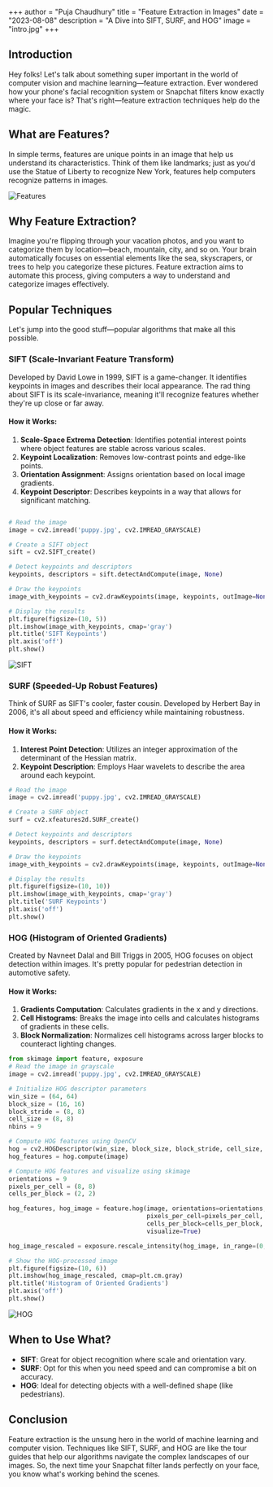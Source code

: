 +++
author = "Puja Chaudhury"
title = "Feature Extraction in Images"
date = "2023-08-08"
description = "A Dive into SIFT, SURF, and HOG"
image = "intro.jpg"
+++
## Introduction

Hey folks! Let's talk about something super important in the world of computer vision and machine learning—feature extraction. Ever wondered how your phone's facial recognition system or Snapchat filters know exactly where your face is? That's right—feature extraction techniques help do the magic.

## What are Features?

In simple terms, features are unique points in an image that help us understand its characteristics. Think of them like landmarks; just as you'd use the Statue of Liberty to recognize New York, features help computers recognize patterns in images.

![Features](features.png)
## Why Feature Extraction?

Imagine you're flipping through your vacation photos, and you want to categorize them by location—beach, mountain, city, and so on. Your brain automatically focuses on essential elements like the sea, skyscrapers, or trees to help you categorize these pictures. Feature extraction aims to automate this process, giving computers a way to understand and categorize images effectively.

## Popular Techniques

Let's jump into the good stuff—popular algorithms that make all this possible.

### SIFT (Scale-Invariant Feature Transform)

Developed by David Lowe in 1999, SIFT is a game-changer. It identifies keypoints in images and describes their local appearance. The rad thing about SIFT is its scale-invariance, meaning it'll recognize features whether they're up close or far away.

#### How it Works:
1. **Scale-Space Extrema Detection**: Identifies potential interest points where object features are stable across various scales.
2. **Keypoint Localization**: Removes low-contrast points and edge-like points.
3. **Orientation Assignment**: Assigns orientation based on local image gradients.
4. **Keypoint Descriptor**: Describes keypoints in a way that allows for significant matching.

```python

# Read the image
image = cv2.imread('puppy.jpg', cv2.IMREAD_GRAYSCALE)

# Create a SIFT object
sift = cv2.SIFT_create()

# Detect keypoints and descriptors
keypoints, descriptors = sift.detectAndCompute(image, None)

# Draw the keypoints
image_with_keypoints = cv2.drawKeypoints(image, keypoints, outImage=None, flags=cv2.DRAW_MATCHES_FLAGS_DRAW_RICH_KEYPOINTS)

# Display the results
plt.figure(figsize=(10, 5))
plt.imshow(image_with_keypoints, cmap='gray')
plt.title('SIFT Keypoints')
plt.axis('off')
plt.show()
```
![SIFT](sift.png)

### SURF (Speeded-Up Robust Features)

Think of SURF as SIFT's cooler, faster cousin. Developed by Herbert Bay in 2006, it's all about speed and efficiency while maintaining robustness.

#### How it Works:
1. **Interest Point Detection**: Utilizes an integer approximation of the determinant of the Hessian matrix.
2. **Keypoint Description**: Employs Haar wavelets to describe the area around each keypoint.

```python
# Read the image
image = cv2.imread('puppy.jpg', cv2.IMREAD_GRAYSCALE)

# Create a SURF object
surf = cv2.xfeatures2d.SURF_create()

# Detect keypoints and descriptors
keypoints, descriptors = surf.detectAndCompute(image, None)

# Draw the keypoints
image_with_keypoints = cv2.drawKeypoints(image, keypoints, outImage=None, flags=cv2.DRAW_MATCHES_FLAGS_DRAW_RICH_KEYPOINTS)

# Display the results
plt.figure(figsize=(10, 10))
plt.imshow(image_with_keypoints, cmap='gray')
plt.title('SURF Keypoints')
plt.axis('off')
plt.show()
```
### HOG (Histogram of Oriented Gradients)

Created by Navneet Dalal and Bill Triggs in 2005, HOG focuses on object detection within images. It's pretty popular for pedestrian detection in automotive safety.

#### How it Works:
1. **Gradients Computation**: Calculates gradients in the x and y directions.
2. **Cell Histograms**: Breaks the image into cells and calculates histograms of gradients in these cells.
3. **Block Normalization**: Normalizes cell histograms across larger blocks to counteract lighting changes.

```python
from skimage import feature, exposure
# Read the image in grayscale
image = cv2.imread('puppy.jpg', cv2.IMREAD_GRAYSCALE)

# Initialize HOG descriptor parameters
win_size = (64, 64)
block_size = (16, 16)
block_stride = (8, 8)
cell_size = (8, 8)
nbins = 9

# Compute HOG features using OpenCV
hog = cv2.HOGDescriptor(win_size, block_size, block_stride, cell_size, nbins)
hog_features = hog.compute(image)

# Compute HOG features and visualize using skimage
orientations = 9
pixels_per_cell = (8, 8)
cells_per_block = (2, 2)

hog_features, hog_image = feature.hog(image, orientations=orientations,
                                      pixels_per_cell=pixels_per_cell,
                                      cells_per_block=cells_per_block,
                                      visualize=True)

hog_image_rescaled = exposure.rescale_intensity(hog_image, in_range=(0, 10))

# Show the HOG-processed image
plt.figure(figsize=(10, 6))
plt.imshow(hog_image_rescaled, cmap=plt.cm.gray)
plt.title('Histogram of Oriented Gradients')
plt.axis('off')
plt.show()
```

![HOG](hogg.png)

## When to Use What?

- **SIFT**: Great for object recognition where scale and orientation vary.
- **SURF**: Opt for this when you need speed and can compromise a bit on accuracy.
- **HOG**: Ideal for detecting objects with a well-defined shape (like pedestrians).

## Conclusion

Feature extraction is the unsung hero in the world of machine learning and computer vision. Techniques like SIFT, SURF, and HOG are like the tour guides that help our algorithms navigate the complex landscapes of our images. So, the next time your Snapchat filter lands perfectly on your face, you know what's working behind the scenes.